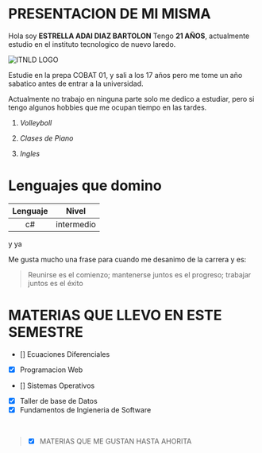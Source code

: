 # PRESENTACION DE MI MISMA 

Hola soy  **ESTRELLA ADAI DIAZ BARTOLON** Tengo **21 AÑOS**, actualmente estudio en el instituto tecnologico de nuevo laredo.

![ITNLD LOGO](https://blogger.googleusercontent.com/img/b/R29vZ2xl/AVvXsEj5HeCouYdoMJ-wUWZSqdgjRt0QmTqkDa00CF6oOGEZsVepVtTiKnApNvMZ8EJNqZPueGgl9wvmOza4kJZv69VgSCRO-7qOohSxjr-YnJh7mOcZi5leMiwwofNUiygF4WCFe9oGKwR6iljS/s1600/Logo_Tec.gif)

Estudie en la prepa COBAT 01, y sali a los 17 años pero me tome un año sabatico antes de entrar a la universidad.

Actualmente no trabajo en ninguna parte solo me dedico a estudiar, pero si tengo algunos hobbies que me ocupan tiempo en las tardes.


1. *Volleyboll*

2. *Clases de Piano*

3. *Ingles*

# Lenguajes que domino 


| Lenguaje | Nivel |
|:--------:|-------|
| c#       | intermedio | 
 y ya 

 Me gusta mucho una frase para cuando me desanimo de la carrera y es: 

 >Reunirse es el comienzo; mantenerse juntos es el progreso; trabajar juntos es el éxito

 # MATERIAS QUE  LLEVO EN ESTE SEMESTRE

 - [] Ecuaciones Diferenciales
 - [x] Programacion Web
 - [] Sistemas Operativos
 - [x] Taller de base de Datos
 - [x] Fundamentos de Ingieneria de Software
  
  <br>

  > - [x] MATERIAS QUE ME GUSTAN HASTA AHORITA
